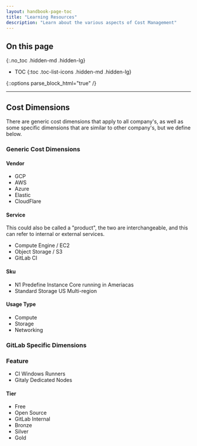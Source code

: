 ```yaml
---
layout: handbook-page-toc
title: "Learning Resources"
description: "Learn about the various aspects of Cost Management"
---
```



## On this page
{:.no_toc .hidden-md .hidden-lg}

- TOC
{:toc .toc-list-icons .hidden-md .hidden-lg}

{::options parse_block_html="true" /}

----

## Cost Dimensions
There are generic cost dimensions that apply to all company's, as well as some specific dimensions that are similar to other company's, but we define below.
### Generic Cost Dimensions

#### Vendor
- GCP
- AWS
- Azure
- Elastic
- CloudFlare

#### Service
This could also be called a "product", the two are interchangeable, and this can refer to internal or external services.
- Compute Engine / EC2
- Object Storage / S3
- GitLab CI

#### Sku
- N1 Predefine Instance Core running in Ameriacas
- Standard Storage US Multi-region

#### Usage Type
- Compute
- Storage
- Networking

### GitLab Specific Dimensions

### Feature
- CI Windows Runners
- Gitaly Dedicated Nodes

#### Tier
- Free
- Open Source
- GitLab Internal
- Bronze
- Silver
- Gold
